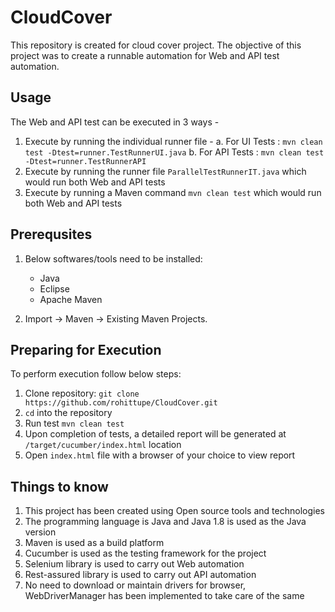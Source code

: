 # CloudCover
This repository is created for cloud cover project. The objective of this project was to create a runnable automation for Web and API test automation.

## Usage

The Web and API test can be executed in 3 ways - 
1. Execute by running the individual runner file - 
	a. For UI Tests  : `mvn clean test -Dtest=runner.TestRunnerUI.java`
	b. For API Tests : `mvn clean test -Dtest=runner.TestRunnerAPI`
2. Execute by running the runner file `ParallelTestRunnerIT.java` which would run both Web and API tests
3. Execute by running a Maven command `mvn clean test` which would run both Web and API tests


## Prerequsites
1. Below softwares/tools need to be installed:
	* Java 
	* Eclipse
	* Apache Maven

2. Import -> Maven -> Existing Maven Projects.

## Preparing for Execution

To perform execution follow below steps:

1. Clone repository: `git clone https://github.com/rohittupe/CloudCover.git`
2. `cd` into the repository
3. Run test `mvn clean test`
4. Upon completion of tests, a detailed report will be generated at `/target/cucumber/index.html` location
5. Open `index.html` file with a browser of your choice to view report

## Things to know

1. This project has been created using Open source tools and technologies
2. The programming language is Java and Java 1.8 is used as the Java version
3. Maven is used as a build platform
4. Cucumber is used as the testing framework for the project
5. Selenium library is used to carry out Web automation
6. Rest-assured library is used to carry out API automation
7. No need to download or maintain drivers for browser, WebDriverManager has been implemented to take care of the same
 
